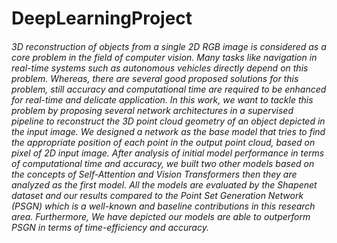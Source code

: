 # DeepLearningProject

###### 3D reconstruction of objects from a single 2D RGB image is considered as a core problem in the field of computer vision. Many tasks like navigation in real-time systems such as autonomous vehicles directly depend on this problem. Whereas, there are several good proposed solutions for this problem, still accuracy and computational time are required to be enhanced for real-time and delicate application. In this work, we want to tackle this problem by proposing several network architectures in a supervised pipeline to reconstruct the 3D point cloud geometry of an object depicted in the input image. We designed a network as the base model that tries to find the appropriate position of each point in the output point cloud, based on pixel of 2D input image. After analysis of initial model performance in terms of computational time and accuracy, we built two other models based on the concepts of Self-Attention and Vision Transformers then they are analyzed as the first model. All the models are evaluated by the Shapenet dataset and our results compared to the Point Set Generation Network (PSGN) which is a well-known and baseline contributions in this research area. Furthermore, We have depicted our models are able to outperform PSGN in terms of time-efficiency and accuracy.
